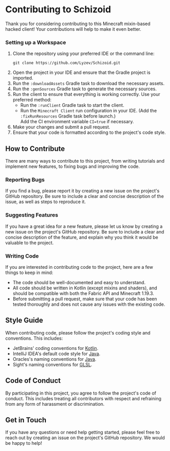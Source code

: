 # Contributing to Schizoid

Thank you for considering contributing to this Minecraft mixin-based hacked client! Your contributions will help to make
it even better.

### Setting up a Workspace

1. Clone the repository using your preferred IDE or the command line:
    ```shell
    git clone https://github.com/Lyzev/Schizoid.git
    ```
2. Open the project in your IDE and ensure that the Gradle project is imported.
3. Run the `:downloadAssets` Gradle task to download the necessary assets.
4. Run the `:genSources` Gradle task to generate the necessary sources.
5. Run the client to ensure that everything is working correctly.
   Use your preferred method:
    - Run the `:runClient` Gradle task to start the client.
    - Run the `Minecraft Client` run configuration in your IDE. (Add the `:fixRunResources` Gradle task before launch.)  
      Add the CI environment variable `CI=true` if necessary.
6. Make your changes and submit a pull request.
7. Ensure that your code is formatted according to the project's code style.

## How to Contribute

There are many ways to contribute to this project, from writing tutorials and implement new features, to fixing bugs
and improving the code.

### Reporting Bugs

If you find a bug, please report it by creating a new issue on the project's GitHub repository. Be sure to include a
clear and concise description of the issue, as well as steps to reproduce it.

### Suggesting Features

If you have a great idea for a new feature, please let us know by creating a new issue on the project's GitHub
repository. Be sure to include a clear and concise description of the feature, and explain why you think it would be
valuable to the project.

### Writing Code

If you are interested in contributing code to the project, here are a few things to keep in mind:

- The code should be well-documented and easy to understand.
- All code should be written in Kotlin (except mixins and shaders), and should be compatible with
  both the Fabric API and Minecraft 1.19.3.
- Before submitting a pull request, make sure that your code has been tested thoroughly and does not cause any issues
  with the existing code.

## Style Guide

When contributing code, please follow the project's coding style and conventions. This includes:

- JetBrains' coding conventions for [Kotlin](https://kotlinlang.org/docs/coding-conventions.html).
- IntelliJ IDEA's default code style for [Java](https://www.jetbrains.com/help/idea/code-style-java.html).
- Oracles's naming conventions for [Java](https://www.oracle.com/java/technologies/javase/codeconventions-namingconventions.html).
- Sight's naming conventions for [GLSL](https://sight.pages.ircad.fr/sight-doc/CodingStyle/src/07-glsl-style.html).

## Code of Conduct

By participating in this project, you agree to follow the project's code of conduct. This includes treating all
contributors with respect and refraining from any form of harassment or discrimination.

## Get in Touch

If you have any questions or need help getting started, please feel free to reach out by creating an issue on the
project's GitHub repository. We would be happy to help!
